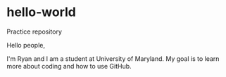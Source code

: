 # hello-world
Practice repository

Hello people,

I'm Ryan and I am a student at University of Maryland. My goal is to learn more about coding and how to use GitHub. 
